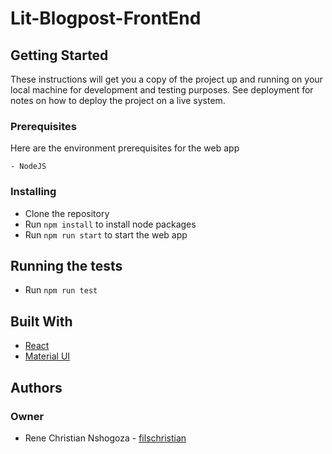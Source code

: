 # Lit-Blogpost-FrontEnd

## Getting Started

These instructions will get you a copy of the project up and running on your local machine for development and testing purposes. See deployment for notes on how to deploy the project on a live system.

### Prerequisites

Here are the environment prerequisites for the web app

```
- NodeJS
```

### Installing

- Clone the repository
- Run `npm install` to install node packages
- Run `npm run start` to start the web app

## Running the tests

- Run `npm run test`

## Built With

- [React](https://reactjs.org/)
- [Material UI](https://material-ui.com)

## Authors

### **Owner**

- Rene Christian Nshogoza - [filschristian](https://github.com/filschristian)
